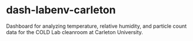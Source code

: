 # dash-labenv-carleton
Dashboard for analyzing temperature, relative humidity, and particle count data for the COLD Lab cleanroom at Carleton University.
